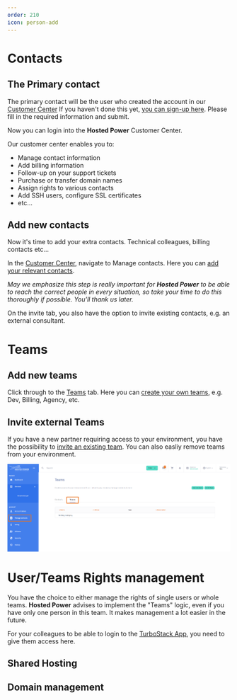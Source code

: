 ```yaml
---
order: 210
icon: person-add
---
```

# Contacts

## The Primary contact
The primary contact will be the user who created the account in our [Customer Center](https://portal.hosted-power.com/) 
If you haven't done this yet, [you can sign-up here](https://portal.hosted-power.com/signup/). Please fill in the required information and submit.

Now you can login into the **Hosted Power** Customer Center.

Our customer center enables you to:

* Manage contact information
* Add billing information
* Follow-up on your support tickets
* Purchase or transfer domain names
* Assign rights to various contacts
* Add SSH users, configure SSL certificates
* etc...

## Add new contacts
Now it's time to add your extra contacts. Technical colleagues, billing contacts etc...

In the [Customer Center](https://portal.hosted-power.com/), navigate to Manage contacts. Here you can [add your relevant contacts](https://portal.hosted-power.com/profiles/add/). 

_May we emphasize this step is really important for **Hosted Power** to be able to reach the correct people in every situation, so take your time to do this thoroughly if possible. You'll thank us later._

On the invite tab, you also have the option to invite existing contacts, e.g. an external consultant.

# Teams

## Add new teams
Click through to the [Teams](https://portal.hosted-power.com/profiles/teams/) tab. Here you can [create your own teams](https://portal.hosted-power.com/profiles/teams/), e.g. Dev, Billing, Agency, etc.

## Invite external Teams

If you have a new partner requiring access to your environment, you have the possibility to [invite an existing team](https://portal.hosted-power.com/profiles/teams/invite). You can also easliy remove teams from your environment.

![CreateTeams](../img/turbostackapp/groups/ManageContacts.png)

# User/Teams Rights management 
You have the choice to either manage the rights of single users or whole teams. **Hosted Power** advises to implement the "Teams" logic, even if you have only one person in this team. It makes management a lot easier in the future.

For your colleagues to be able to login to the [TurboStack App](https://my.turbostack.app), you need to give them access here.


## Shared Hosting

## Domain management 

